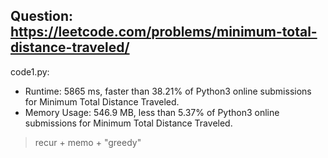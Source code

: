 ## Question: https://leetcode.com/problems/minimum-total-distance-traveled/

code1.py:
* Runtime: 5865 ms, faster than 38.21% of Python3 online submissions for Minimum Total Distance Traveled.
* Memory Usage: 546.9 MB, less than 5.37% of Python3 online submissions for Minimum Total Distance Traveled.
> recur + memo + "greedy"